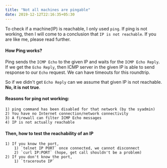 ```yaml
---
title: "Not all machines are pingable"
date: 2019-12-12T22:16:35+05:30
---
```


To check if a machine(IP) is reachable, I only used `ping`. If ping is not working, then I will come to a conclusion that `IP is not reachable`. If you are like me, please read further.

#### How Ping works?
Ping sends the `ICMP Echo` to the given IP and waits for the `ICMP Echo Reply`. If we get the `Echo Reply`, then ICMP server in the given IP is able to send response to our `Echo` request. We can have timeouts for this roundtrip.

So if we didn't get `Echo Reply` can we assume that given IP is not reachable. **No, it is not true**.

#### Reasons for ping not working:
    1) ping command has been disabled for that network (by the syadmin)
    2) You have no Internet connection/network connectivity
    3) A firewall can filter ICMP Echo messages
    4) IP is not actually reachable

#### Then, how to test the reachability of an IP
    1) If you know the port,
        1) `telnet IP PORT` once connected, we cannot disconnect
        2) `curl IP:PORT` (hope, get call shouldn't be a problem)
    2) If you don't know the port,
        1) `traceroute IP`
